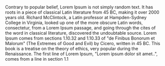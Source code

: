 Contrary to popular belief, Lorem Ipsum is not simply random text. It has roots in a piece of classical Latin literature from 45 BC, 
making it over 2000 years old. Richard McClintock, a Latin professor at Hampden-Sydney College in Virginia, looked up one of the 
more obscure Latin words, consectetur, from a Lorem Ipsum passage, and going through the cites of the word in classical literature, 
discovered the undoubtable source. Lorem Ipsum comes from sections 1.10.32 and 1.10.33 of "de Finibus Bonorum et Malorum" (The Extremes 
of Good and Evil) by Cicero, written in 45 BC. This book is a treatise on the theory of ethics, very popular during the Renaissance. 
The first line of Lorem Ipsum, "Lorem ipsum dolor sit amet..", comes from a line in section 1.1